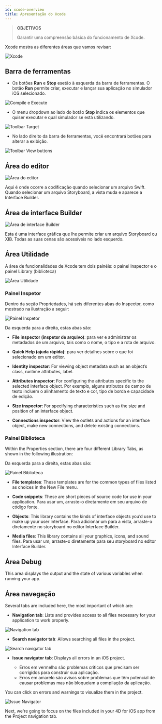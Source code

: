 ```yaml
---
id: xcode-overview
title: Apresentação do Xcode
---
```


> **OBJETIVOS**
> 
> Garantir uma compreensão básica do funcionamento de Xcode.

Xcode mostra as diferentes áreas que vamos revisar:

![Xcode](assets/en/customize-with-xcode/Discover-Xcode-4D-for-iOS.png)

## Barra de ferramentas

* Os botões **Run** e **Stop** esetão à esquerda da barra de ferramentas. O botão **Run** permite criar, executar e lançar sua aplicação no simulador iOS selecionado.

![Compile e Execute](assets/en/customize-with-xcode/Toolbar-Build-and-Run-Xcode-4D-for-iOS.png)

* O menu dropdown ao lado do botão **Stop** indica os elementos que quiser executar e qual simulador se está utilizando.

![Toolbar Target](assets/en/customize-with-xcode/Toolbar-Target-simulator-Xcode-4D-for-iOS.png)

* No lado direito da barra de ferramentas, você encontrará botões para alterar a exibição.

![Toolbar View buttons](assets/en/customize-with-xcode/Toolbar-View-buttons-Xcode-4D-for-iOS.png)

## Área do editor

![Área do editor](assets/en/customize-with-xcode/Editor-Xcode-4D-for-iOS.png)

Aqui é onde ocorre a codificação quando selecionar um arquivo Swift. Quando selecionar um arquivo Storyboard, a vista muda e aparece a Interface Builder.

## Área de interface Builder

![Área de interface Builder](assets/en/customize-with-xcode/Interface-Builder-Xcode-4D-for-iOS.png)

Esta é uma interface gráfica que lhe permite criar um arquivo Storyboard ou XIB. Todas as suas cenas são acessíveis no lado esquerdo.

## Área Utilidade

A área de funcionalidades de Xcode tem dois painéis: o painel Inspector e o painel Library (biblioteca)

![Área Utilidade](assets/en/customize-with-xcode/Utility-Xcode-4D-for-iOS.png)

### Painel Inspetor

Dentro da seção Propriedades, há seis diferentes abas do Inspector, como mostrado na ilustração a seguir:

![Painel Inspetor](assets/en/customize-with-xcode/Xcode-Inspector-pane.png)

Da esquerda para a direita, estas abas são:

* **File inspector (inspetor de arquivo)**: para ver e administrar os metadados de um arquivo, tais como o nome, o tipo e a rota de arquivo.

* **Quick Help (ajuda rápida)**: para ver detalhes sobre o que foi selecionado em um editor.

* **Identity inspector**: For viewing object metadata such as an object’s class, runtime attributes, label.

* **Attributes inspector**: For configuring the attributes specific to the selected interface object. Por exemplo, alguns atributos de campo de texto incluem o alinhamento de texto e cor, tipo de borda e capacidade de edição.

* **Size inspector**: For specifying characteristics such as the size and position of an interface object.

* **Connections inspector**: View the outlets and actions for an interface object, make new connections, and delete existing connections.

### Painel Biblioteca

Within the Properties section, there are four different Library Tabs, as shown in the following illustration:

Da esquerda para a direita, estas abas são:

![Painel Biblioteca](assets/en/customize-with-xcode/Xcode-Library-pane.png)

* **File templates**: These templates are for the common types of files listed as choices in the New File menu.

* **Code snippets**: These are short pieces of source code for use in your application. Para usar um, arraste-o diretamente em seu arquivo de código fonte.

* **Objects**: This library contains the kinds of interface objects you’d use to make up your user interface. Para adicionar um para a vista, arraste-o diretamente no storyboard no editor Interface Builder.

* **Media files**: This library contains all your graphics, icons, and sound files. Para usar um, arraste-o diretamente para seu storyboard no editor Interface Builder.

## Área Debug

This area displays the output and the state of various variables when running your app.

## Área navegação

Several tabs are included here, the most important of which are:

* **Navigation tab**: Lists and provides access to all files necessary for your application to work properly.

![Navigation tab](assets/en/customize-with-xcode/Project-Navigation-Editor-Xcode-4D-for-iOS.png)

* **Search navigator tab**: Allows searching all files in the project.

![Search navigator tab](assets/en/customize-with-xcode/Search-Navigator-Xcode-4D-for-iOS.png)

* **Issue navigator tab**: Displays all errors in an iOS project.

    - Erros em vermelho são problemas críticos que precisam ser corrigidos para construir sua aplicação.
    - Erros em amarelo são avisos sobre problemas que têm potencial de causar problemas mas não bloqueiam a compilação da aplicação.

You can click on errors and warnings to visualize them in the project.

![Issue Navigator](assets/en/customize-with-xcode/Issue-Navigator-Xcode-4D-for-iOS.png)

Next, we're going to focus on the files included in your 4D for iOS app from the Project navigation tab.
